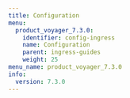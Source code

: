 ```yaml
---
title: Configuration
menu:
  product_voyager_7.3.0:
    identifier: config-ingress
    name: Configuration
    parent: ingress-guides
    weight: 25
menu_name: product_voyager_7.3.0
info:
  version: 7.3.0
---
```


